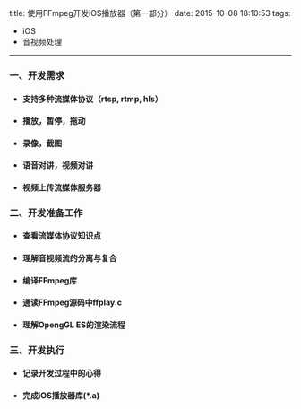 title: 使用FFmpeg开发iOS播放器（第一部分）
date: 2015-10-08 18:10:53
tags:
- iOS
- 音视频处理
---

### 一、开发需求
* #### 支持多种流媒体协议（rtsp, rtmp, hls）
* #### 播放，暂停，拖动
* #### 录像，截图
* #### 语音对讲，视频对讲
* #### 视频上传流媒体服务器

<!-- more -->

### 二、开发准备工作
* #### 查看流媒体协议知识点
* #### 理解音视频流的分离与复合
* #### 编译FFmpeg库
* #### 通读FFmpeg源码中ffplay.c
* #### 理解OpengGL ES的渲染流程

### 三、开发执行
* #### 记录开发过程中的心得
* #### 完成iOS播放器库(*.a)

